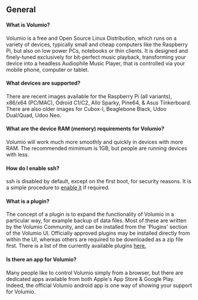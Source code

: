 ## General

#### What is Volumio?

Volumio is a free and Open Source Linux Distribution, which runs on a variety of devices, typically small and cheap computers like the Raspberry Pi, but also on low power PCs, notebooks or thin clients. It is designed and finely-tuned exclusively for bit-perfect music playback, transforming your device into a headless Audiophile Music Player, that is controlled via your mobile phone, computer or tablet.

#### What devices are supported?

There are recent images available for the Raspberry Pi (all variants), x86/x64 (PC/MAC), Odroid C1/C2, Allo Sparky, Pine64, & Asus Tinkerboard. There are also older images for Cubox-I, Beaglebone Black, Udoo Dual/Quad, Udoo Neo.

#### What are the device RAM (memory) requirements for Volumio?

Volumio will work much more smoothly and quickly in devices with more RAM.  The recommended mimimum is 1GB, but people are running devices with less.

#### How do I enable ssh?

ssh is disabled by default, except on the first boot, for security reasons.  It is a simple procedure to <a href="https://volumio.github.io/docs/User_Manual/SSH.html">enable it</a> if required. 

#### What is a plugin?

The concept of a plugin is to expand the functionality of Volumio in a particular way, for example backup of data files. Most of these are written by the Volumio Community, and can be installed from the 'Plugins' section of the Volumio UI.  Officially approved plugins may be installed directly from within the UI, whereas others are required to be downloaded as a zip file first.  There is a list of the currently available plugins <a href="https://volumio.org/forum/volumio-plugins-collection-t6251.html">here.</a>

#### Is there an app for Volumio?

Many people like to control Volumio simply from a browser, but there are dedicated apps available from both Apple's App Store & Google Play. Indeed, the official Volumio android app is one way of showing your support for Volumio.
